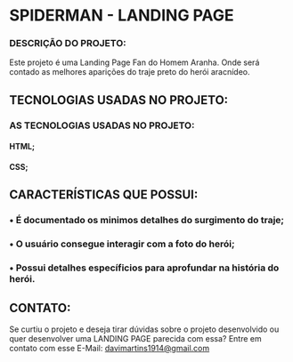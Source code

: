 # SPIDERMAN - LANDING PAGE  

### DESCRIÇÃO DO PROJETO: 

Este projeto é uma Landing Page Fan do Homem Aranha. Onde será contado as melhores aparições do traje preto do herói aracnídeo.

## TECNOLOGIAS USADAS NO PROJETO:

### AS TECNOLOGIAS USADAS NO PROJETO:

#### HTML;
#### CSS;

## CARACTERÍSTICAS QUE POSSUI:

### • É documentado os minimos detalhes do surgimento do traje;
### • O usuário consegue interagir com a foto do herói;
### • Possui detalhes específicios para aprofundar na história do herói.

## CONTATO: 

 Se curtiu o projeto e deseja tirar dúvidas sobre o projeto desenvolvido ou quer desenvolver uma LANDING PAGE parecida com essa? Entre em contato com esse E-Mail: davimartins1914@gmail.com